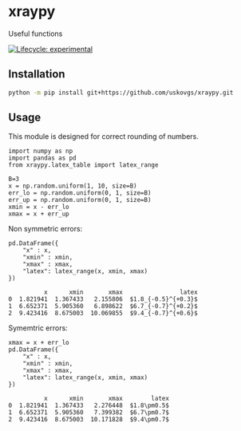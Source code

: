 # xraypy

Useful functions

<!-- badges: start -->
[![Lifecycle: experimental](https://img.shields.io/badge/lifecycle-experimental-orange.svg)](https://lifecycle.r-lib.org/articles/stages.html#experimental)
<!-- badges: end -->

## Installation

```bash
python -m pip install git+https://github.com/uskovgs/xraypy.git
```

## Usage

This module is designed for correct rounding of numbers.

```{python}
import numpy as np
import pandas as pd
from xraypy.latex_table import latex_range

B=3
x = np.random.uniform(1, 10, size=B)
err_lo = np.random.uniform(0, 1, size=B)
err_up = np.random.uniform(0, 1, size=B)
xmin = x - err_lo
xmax = x + err_up
```

Non symmetric errors:
```{python}
pd.DataFrame({
    "x" : x,
    "xmin" : xmin,
    "xmax" : xmax,
    "latex": latex_range(x, xmin, xmax)
})
```

```
          x      xmin       xmax                latex
0  1.821941  1.367433   2.155806  $1.8_{-0.5}^{+0.3}$
1  6.652371  5.905360   6.898622  $6.7_{-0.7}^{+0.2}$
2  9.423416  8.675003  10.069855  $9.4_{-0.7}^{+0.6}$
```
Symemtric errors:
```{python}
xmax = x + err_lo
pd.DataFrame({
    "x" : x,
    "xmin" : xmin,
    "xmax" : xmax,
    "latex": latex_range(x, xmin, xmax)
})
```

```
          x      xmin       xmax        latex
0  1.821941  1.367433   2.276448  $1.8\pm0.5$
1  6.652371  5.905360   7.399382  $6.7\pm0.7$
2  9.423416  8.675003  10.171828  $9.4\pm0.7$
```